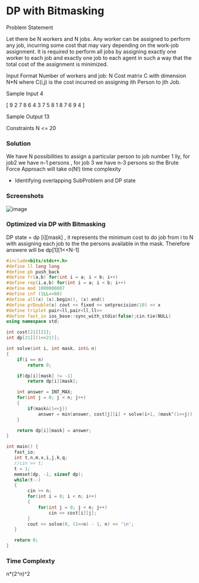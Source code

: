 
# DP with Bitmasking 
Problem Statement

Let there be N workers and N jobs. Any worker can be assigned to perform any job, incurring some cost that may vary depending on the work-job assignment. It is required to perform all jobs by assigning exactly one worker to each job and exactly one job to each agent in such a way that the total cost of the assignment is minimized.

Input Format
Number of workers and job: N
Cost matrix C with dimension N*N where C(i,j) is the cost incurred on assigning ith Person to jth Job.

Sample Input
4

[
9 2 7 8
6 4 3 7
5 8 1 8
7 6 9 4
]

Sample Output
13

Constraints
N <= 20

### Solution
We have N possibilities to assign  a particular person to job number 1 
lly, for job2 we have n-1 persons , for job 3 we have n-3 persons 
so the Brute Force Approach will take o(N!) time complexity 

- Identifying overlapping SubProblem  and DP state 
 

  









### Screenshots

![image](https://user-images.githubusercontent.com/91429764/232903463-a640dbac-3708-44c8-bd1e-a9ba50fcc3d1.png)


### Optimized via DP with Bitmasking 
 
DP state = dp [i][mask]  , it represents the minimum cost to do  job from i to N with assigning each job to the the persons available in the mask.
Therefore answere will be dp[1][1<<N-1]

```cpp
#include<bits/stdc++.h>
#define ll long long
#define pb push_back
#define fr(a,b) for(int i = a; i < b; i++)
#define rep(i,a,b) for(int i = a; i < b; i++)
#define mod 1000000007
#define inf (1LL<<60)
#define all(x) (x).begin(), (x).end()
#define prDouble(x) cout << fixed << setprecision(10) << x
#define triplet pair<ll,pair<ll,ll>>
#define fast_io ios_base::sync_with_stdio(false);cin.tie(NULL)
using namespace std;

int cost[21][21];
int dp[21][(1<<21)];

int solve(int i, int mask, int& n)
{
    if(i == n)
        return 0;

    if(dp[i][mask] != -1)
        return dp[i][mask];

    int answer = INT_MAX;
    for(int j = 0; j < n; j++)
    {
        if(mask&(1<<j))
            answer = min(answer, cost[j][i] + solve(i+1, (mask^(1<<j)), n));
    }

    return dp[i][mask] = answer;
}

int main() {
   fast_io;
   int t,n,m,x,i,j,k,q;
   //cin >> t;
   t = 1;
   memset(dp, -1, sizeof dp);
   while(t--)
   {
        cin >> n;
        for(int i = 0; i < n; i++)
        {
            for(int j = 0; j < n; j++)
                cin >> cost[i][j];
        }
        cout << solve(0, (1<<n) - 1, n) << '\n';
   }

   return 0;
}
```
### Time Complexty 
n*(2^n)^2
